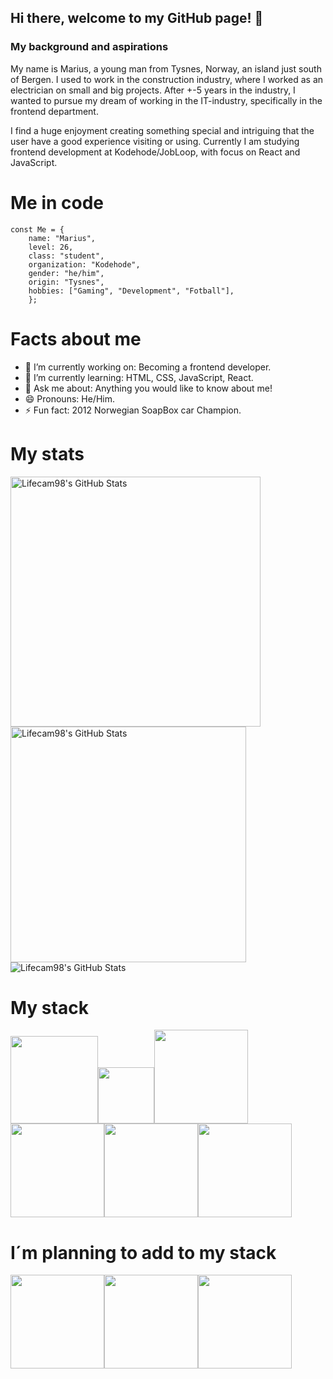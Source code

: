 ## Hi there, welcome to my GitHub page! 👋

### My background and aspirations
My name is Marius, a young man from Tysnes, Norway, an island just south of Bergen. I used to work in the construction industry, where I worked as an electrician on small and big projects. After +-5 years in the industry, I wanted to pursue my dream of working in the IT-industry, specifically in the frontend department.

I find a huge enjoyment creating something special and intriguing that the user have a good experience visiting or using. 
Currently I am studying frontend development at Kodehode/JobLoop, with focus on React and JavaScript.

# Me in code

```
const Me = {
    name: "Marius",
    level: 26,
    class: "student",
    organization: "Kodehode",
    gender: "he/him",
    origin: "Tysnes",
    hobbies: ["Gaming", "Development", "Fotball"],
    };
```

# Facts about me
- 🔭 I’m currently working on: Becoming a frontend developer.
- 🌱 I’m currently learning: HTML, CSS, JavaScript, React.
- 💬 Ask me about: Anything you would like to know about me!
- 😄 Pronouns: He/Him.
- ⚡ Fun fact: 2012 Norwegian SoapBox car Champion.

# My stats
<img src="https://github-readme-streak-stats.herokuapp.com/?user=Lifecam98&theme=chartreuse-dark&hide_border=false" alt="Lifecam98's GitHub Stats" width="400" /> <img src="https://github-readme-stats.vercel.app/api?username=Lifecam98&theme=chartreuse-dark&show_icons=true&hide_border=false&count_private=true" alt="Lifecam98's GitHub Stats" width="377"/> 
<br>
<img src="https://github-readme-stats.vercel.app/api/top-langs/?username=Lifecam98&theme=chartreuse-dark&show_icons=true&hide_border=false&layout=compact" alt="Lifecam98's GitHub Stats" />

# My stack
<img src="https://github.com/yurijserrano/Github-Profile-Readme-Logos/blob/master/text%20editors/vscode.svg" width="140"><img src="https://github.com/yurijserrano/Github-Profile-Readme-Logos/blob/master/tools/figma.png" width="90"><img src= https://github.com/yurijserrano/Github-Profile-Readme-Logos/blob/master/cloud/azure.svg width="150"><img src="https://github.com/yurijserrano/Github-Profile-Readme-Logos/blob/master/others/html.svg" width="150"><img src="https://github.com/yurijserrano/Github-Profile-Readme-Logos/blob/master/others/css.svg" width="150"><img src="https://github.com/yurijserrano/Github-Profile-Readme-Logos/blob/master/programming%20languages/javascript.svg" width="150">

# I´m planning to add to my stack
<img src= https://github.com/yurijserrano/Github-Profile-Readme-Logos/blob/master/programming%20languages/typescript.svg width="150"><img src= https://github.com/yurijserrano/Github-Profile-Readme-Logos/blob/master/frameworks/react.svg width="150"><img src= https://github.com/yurijserrano/Github-Profile-Readme-Logos/blob/master/frameworks/nodejs.svg width="150">
